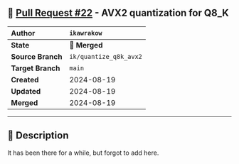 ## 🔀 [Pull Request #22](https://github.com/ikawrakow/ik_llama.cpp/pull/22) - AVX2 quantization for Q8_K

| **Author** | `ikawrakow` |
| :--- | :--- |
| **State** | 🔀 **Merged** |
| **Source Branch** | `ik/quantize_q8k_avx2` |
| **Target Branch** | `main` |
| **Created** | 2024-08-19 |
| **Updated** | 2024-08-19 |
| **Merged** | 2024-08-19 |

---

## 📄 Description

It has been there for a while, but forgot to add here.
